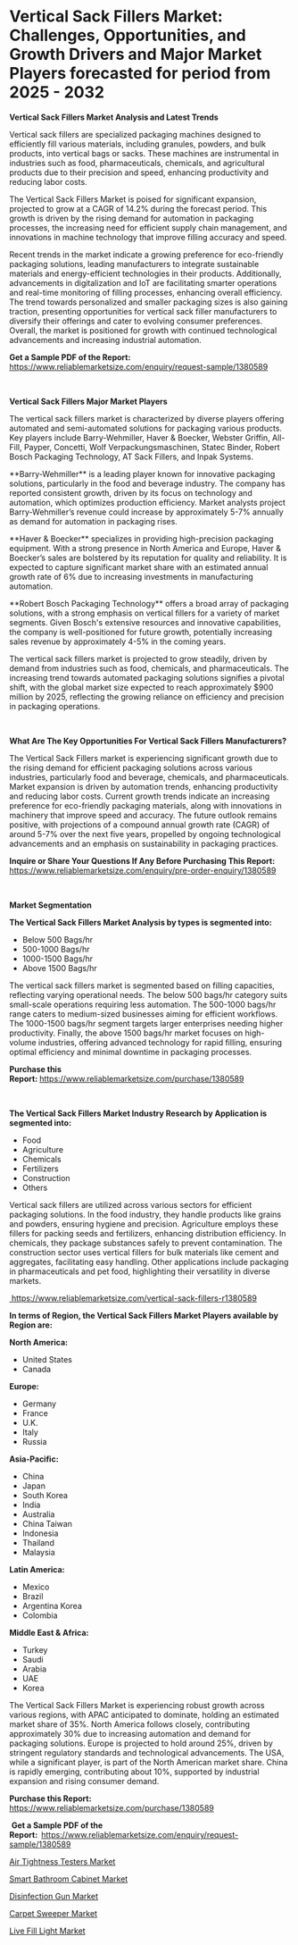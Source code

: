<p><h1>Vertical Sack Fillers Market: Challenges, Opportunities, and Growth Drivers and Major Market Players forecasted for period from 2025 - 2032</h1></p><p><strong>Vertical Sack Fillers Market Analysis and Latest Trends</strong></p>
<p><p>Vertical sack fillers are specialized packaging machines designed to efficiently fill various materials, including granules, powders, and bulk products, into vertical bags or sacks. These machines are instrumental in industries such as food, pharmaceuticals, chemicals, and agricultural products due to their precision and speed, enhancing productivity and reducing labor costs.</p><p>The Vertical Sack Fillers Market is poised for significant expansion, projected to grow at a CAGR of 14.2% during the forecast period. This growth is driven by the rising demand for automation in packaging processes, the increasing need for efficient supply chain management, and innovations in machine technology that improve filling accuracy and speed.</p><p>Recent trends in the market indicate a growing preference for eco-friendly packaging solutions, leading manufacturers to integrate sustainable materials and energy-efficient technologies in their products. Additionally, advancements in digitalization and IoT are facilitating smarter operations and real-time monitoring of filling processes, enhancing overall efficiency. The trend towards personalized and smaller packaging sizes is also gaining traction, presenting opportunities for vertical sack filler manufacturers to diversify their offerings and cater to evolving consumer preferences. Overall, the market is positioned for growth with continued technological advancements and increasing industrial automation.</p></p>
<p><strong>Get a Sample PDF of the Report:&nbsp;</strong> <a href="https://www.reliablemarketsize.com/enquiry/request-sample/1380589?utm_campaign=1895&utm_medium=2&utm_source=Github&utm_content=ia&utm_term=11042025&utm_id=vertical-sack-fillers">https://www.reliablemarketsize.com/enquiry/request-sample/1380589</a></p>
<p>&nbsp;</p>
<p><strong>Vertical Sack Fillers Major Market Players</strong></p>
<p><p>The vertical sack fillers market is characterized by diverse players offering automated and semi-automated solutions for packaging various products. Key players include Barry-Wehmiller, Haver & Boecker, Webster Griffin, All-Fill, Payper, Concetti, Wolf Verpackungsmaschinen, Statec Binder, Robert Bosch Packaging Technology, AT Sack Fillers, and Inpak Systems.</p><p>**Barry-Wehmiller** is a leading player known for innovative packaging solutions, particularly in the food and beverage industry. The company has reported consistent growth, driven by its focus on technology and automation, which optimizes production efficiency. Market analysts project Barry-Wehmiller’s revenue could increase by approximately 5-7% annually as demand for automation in packaging rises.</p><p>**Haver & Boecker** specializes in providing high-precision packaging equipment. With a strong presence in North America and Europe, Haver & Boecker’s sales are bolstered by its reputation for quality and reliability. It is expected to capture significant market share with an estimated annual growth rate of 6% due to increasing investments in manufacturing automation.</p><p>**Robert Bosch Packaging Technology** offers a broad array of packaging solutions, with a strong emphasis on vertical fillers for a variety of market segments. Given Bosch's extensive resources and innovative capabilities, the company is well-positioned for future growth, potentially increasing sales revenue by approximately 4-5% in the coming years.</p><p>The vertical sack fillers market is projected to grow steadily, driven by demand from industries such as food, chemicals, and pharmaceuticals. The increasing trend towards automated packaging solutions signifies a pivotal shift, with the global market size expected to reach approximately $900 million by 2025, reflecting the growing reliance on efficiency and precision in packaging operations.</p></p>
<p>&nbsp;</p>
<p><strong>What Are The Key Opportunities For Vertical Sack Fillers Manufacturers?</strong></p>
<p><p>The Vertical Sack Fillers market is experiencing significant growth due to the rising demand for efficient packaging solutions across various industries, particularly food and beverage, chemicals, and pharmaceuticals. Market expansion is driven by automation trends, enhancing productivity and reducing labor costs. Current growth trends indicate an increasing preference for eco-friendly packaging materials, along with innovations in machinery that improve speed and accuracy. The future outlook remains positive, with projections of a compound annual growth rate (CAGR) of around 5-7% over the next five years, propelled by ongoing technological advancements and an emphasis on sustainability in packaging practices.</p></p>
<p><strong>Inquire or Share Your Questions If Any Before Purchasing This Report:</strong> <a href="https://www.reliablemarketsize.com/enquiry/pre-order-enquiry/1380589?utm_campaign=1895&utm_medium=2&utm_source=Github&utm_content=ia&utm_term=11042025&utm_id=vertical-sack-fillers">https://www.reliablemarketsize.com/enquiry/pre-order-enquiry/1380589</a></p>
<p>&nbsp;</p>
<p><strong>Market Segmentation</strong></p>
<p><strong>The Vertical Sack Fillers Market Analysis by types is segmented into:</strong></p>
<p><ul><li>Below 500 Bags/hr</li><li>500-1000 Bags/hr</li><li>1000-1500 Bags/hr</li><li>Above 1500 Bags/hr</li></ul></p>
<p><p>The vertical sack fillers market is segmented based on filling capacities, reflecting varying operational needs. The below 500 bags/hr category suits small-scale operations requiring less automation. The 500-1000 bags/hr range caters to medium-sized businesses aiming for efficient workflows. The 1000-1500 bags/hr segment targets larger enterprises needing higher productivity. Finally, the above 1500 bags/hr market focuses on high-volume industries, offering advanced technology for rapid filling, ensuring optimal efficiency and minimal downtime in packaging processes.</p></p>
<p><strong>Purchase this Report:&nbsp;</strong><a href="https://www.reliablemarketsize.com/purchase/1380589?utm_campaign=1895&utm_medium=2&utm_source=Github&utm_content=ia&utm_term=11042025&utm_id=vertical-sack-fillers">https://www.reliablemarketsize.com/purchase/1380589</a></p>
<p>&nbsp;</p>
<p><strong>The Vertical Sack Fillers Market Industry Research by Application is segmented into:</strong></p>
<p><ul><li>Food</li><li>Agriculture</li><li>Chemicals</li><li>Fertilizers</li><li>Construction</li><li>Others</li></ul></p>
<p><p>Vertical sack fillers are utilized across various sectors for efficient packaging solutions. In the food industry, they handle products like grains and powders, ensuring hygiene and precision. Agriculture employs these fillers for packing seeds and fertilizers, enhancing distribution efficiency. In chemicals, they package substances safely to prevent contamination. The construction sector uses vertical fillers for bulk materials like cement and aggregates, facilitating easy handling. Other applications include packaging in pharmaceuticals and pet food, highlighting their versatility in diverse markets.</p></p>
<p><a href="https://www.reliablemarketsize.com/vertical-sack-fillers-r1380589?utm_campaign=1895&utm_medium=2&utm_source=Github&utm_content=ia&utm_term=11042025&utm_id=vertical-sack-fillers">&nbsp;https://www.reliablemarketsize.com/vertical-sack-fillers-r1380589</a></p>
<p><strong>In terms of Region, the Vertical Sack Fillers Market Players available by Region are:</strong></p>
<p>
    <p> <strong> North America: </strong>
        <ul>
            <li>United States</li>
            <li>Canada</li>
        </ul>
        </p> 
    <p> <strong> Europe: </strong>
        <ul>
            <li>Germany</li>
            <li>France</li>
            <li>U.K.</li>
            <li>Italy</li>
            <li>Russia</li>
        </ul>
        </p> 
    <p> <strong> Asia-Pacific: </strong>
        <ul>
            <li>China</li>
            <li>Japan</li>
            <li>South Korea</li>
            <li>India</li>
            <li>Australia</li>
            <li>China Taiwan</li>
            <li>Indonesia</li>
            <li>Thailand</li>
            <li>Malaysia</li>
        </ul>
        </p> 
    <p> <strong> Latin America: </strong>
        <ul>
            <li>Mexico</li>
            <li>Brazil</li>
            <li>Argentina Korea</li>
            <li>Colombia</li>
        </ul>
        </p> 
    <p> <strong> Middle East & Africa: </strong>
        <ul>
            <li>Turkey</li>
            <li>Saudi</li>
            <li>Arabia</li>
            <li>UAE</li>
            <li>Korea</li>
        </ul>
    </p>
    </p>
<p><p>The Vertical Sack Fillers Market is experiencing robust growth across various regions, with APAC anticipated to dominate, holding an estimated market share of 35%. North America follows closely, contributing approximately 30% due to increasing automation and demand for packaging solutions. Europe is projected to hold around 25%, driven by stringent regulatory standards and technological advancements. The USA, while a significant player, is part of the North American market share. China is rapidly emerging, contributing about 10%, supported by industrial expansion and rising consumer demand.</p></p>
<p><strong>Purchase this Report: </strong><a href="https://www.reliablemarketsize.com/purchase/1380589?utm_campaign=1895&utm_medium=2&utm_source=Github&utm_content=ia&utm_term=11042025&utm_id=vertical-sack-fillers">https://www.reliablemarketsize.com/purchase/1380589</a></p>
<p>&nbsp;<strong>Get a Sample PDF of the Report:&nbsp;&nbsp;</strong><a href="https://www.reliablemarketsize.com/enquiry/request-sample/1380589?utm_campaign=1895&utm_medium=2&utm_source=Github&utm_content=ia&utm_term=11042025&utm_id=vertical-sack-fillers">https://www.reliablemarketsize.com/enquiry/request-sample/1380589</a></p>
<p><strong></strong></p>
<p><p><a href="https://github.com/goliareanoyh/Market-Research-Report-List-1/blob/main/air-tightness-testers-market.md?utm_campaign=1895&utm_medium=2&utm_source=Github&utm_content=ia&utm_term=11042025&utm_id=vertical-sack-fillers">Air Tightness Testers Market</a></p><p><a href="https://github.com/dagnewopus/Market-Research-Report-List-1/blob/main/smart-bathroom-cabinet-market.md?utm_campaign=1895&utm_medium=2&utm_source=Github&utm_content=ia&utm_term=11042025&utm_id=vertical-sack-fillers">Smart Bathroom Cabinet Market</a></p><p><a href="https://github.com/naanaafranxu/Market-Research-Report-List-1/blob/main/disinfection-gun-market.md?utm_campaign=1895&utm_medium=2&utm_source=Github&utm_content=ia&utm_term=11042025&utm_id=vertical-sack-fillers">Disinfection Gun Market</a></p><p><a href="https://github.com/suebabuhai/Market-Research-Report-List-1/blob/main/carpet-sweeper-market.md?utm_campaign=1895&utm_medium=2&utm_source=Github&utm_content=ia&utm_term=11042025&utm_id=vertical-sack-fillers">Carpet Sweeper Market</a></p><p><a href="https://github.com/nyanikumchu/Market-Research-Report-List-1/blob/main/live-fill-light-market.md?utm_campaign=1895&utm_medium=2&utm_source=Github&utm_content=ia&utm_term=11042025&utm_id=vertical-sack-fillers">Live Fill Light Market</a></p></p>